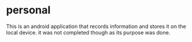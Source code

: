 # personal
This is an android application that records information and stores it on the local device. it was not completed though as its purpose was done.

